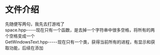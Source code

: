 # 文件介绍

先随便写两句，我先去打游戏了<br>
space.hpp-----现在只有一个函数，是去掉一个字符串中很多空格，将所有的两个空格变成一个<br>
GetWindowsText.hpp-----现在只有一个类，获得当前所有的进程，有显示和获取功能，后续在添加<br>
